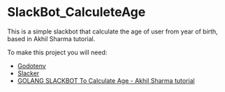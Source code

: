 # SlackBot_CalculeteAge

This is a simple slackbot that calculate the age of user from year of birth, based in Akhil Sharma tutorial.

To make this project you will need:

- [Godotenv](https://pkg.go.dev/github.com/joho/godotenv@v1.5.1)
- [Slacker](https://pkg.go.dev/github.com/shomali11/slacker@v1.3.1)
- [GOLANG SLACKBOT To Calculate Age - Akhil Sharma tutorial](https://www.youtube.com/watch?v=HnPm69i60xE&list=PL5dTjWUk_cPYztKD7WxVFluHvpBNM28N9&index=8)
